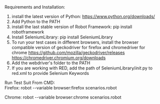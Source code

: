 Requirements and Installation:
  1. install the latest version of Python: https://www.python.org/downloads/
  2. Add Python to the PATH
  3. install the last stable version of Robot Framework: pip install robotframework
  4. Install SeleniumLibrary: pip install SeleniumLibrary
  5. To run your test cases in different browsers, install the browser compatible version of geckodriver for firefox and chromedriver for chrome
      https://github.com/mozilla/geckodriver/releases
      https://chromedriver.chromium.org/downloads
  6. Add the webdriver's folder to the PATH
  7. If you are working with RED, add the path of SeleniumLibrary/_init_.py to red.xml to provide Selenium Keywords
      

Run Test Suit From CMD:  
  Firefox:
  robot --variable browser:firefox scenarios.robot
  
  Chrome:
  robot --variable browser:chrome scenarios.robot

